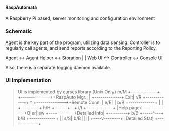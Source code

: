 #### RaspAutomata
A Raspberry Pi based, server monitoring and configuration environment

### Schematic
Agent is the key part of the program, utilizing data sensing.
Controller is to regularly call agents, and send reports according to the Reporting Policy.

Agent <-> Agent Helper <-> Storation
                |
                |
Web UI <-> Controller <-> Console UI

Also, there is a separate logging daemon available.

### UI Implementation
> UI is implemented by curses library
> (Unix Only)
>                                   m/M       +-------------+
>                              +------------->+RaspAuto Mgr.|
>                              |              +-------------+
>                          Exit|    r/R       +-------------+
>                            ^ +------------->+Remote Conn. |
>                         e/E| |    b/B       +-------------+
>                            | |
>+---------+   h/H      +------+--+    i/I    +-------------+
>|Help page<------------+O|er|iew +----------->Detailed Info|
>+---------+   b/B      +-----^---+    b/B    +-------------+
>                            ||
>                         s/S||b/B
>                            ||
>                            ||
>                       +----v--------+
>                       |Detailed Stat|
>                       +-------------+
